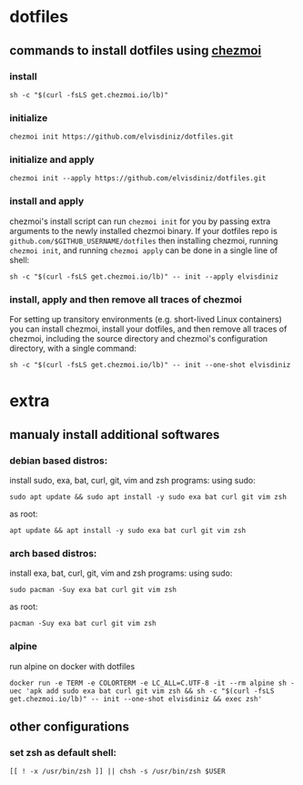 
# dotfiles

## commands to install dotfiles using [chezmoi](https://www.chezmoi.io)

### install

    sh -c "$(curl -fsLS get.chezmoi.io/lb)"

### initialize

    chezmoi init https://github.com/elvisdiniz/dotfiles.git

### initialize and apply

    chezmoi init --apply https://github.com/elvisdiniz/dotfiles.git

### install and apply

chezmoi's install script can run `chezmoi init` for you by passing extra arguments to the newly installed chezmoi binary. If your dotfiles repo is `github.com/$GITHUB_USERNAME/dotfiles` then installing chezmoi, running `chezmoi init`, and running `chezmoi apply` can be done in a single line of shell:

    sh -c "$(curl -fsLS get.chezmoi.io/lb)" -- init --apply elvisdiniz

### install, apply and then remove all traces of chezmoi

For setting up transitory environments (e.g. short-lived Linux containers) you can install chezmoi, install your dotfiles, and then remove all traces of chezmoi, including the source directory and chezmoi's configuration directory, with a single command:

    sh -c "$(curl -fsLS get.chezmoi.io/lb)" -- init --one-shot elvisdiniz

# extra

## manualy install additional softwares

### debian based distros:

install sudo, exa, bat, curl, git, vim and zsh programs:
using sudo:

    sudo apt update && sudo apt install -y sudo exa bat curl git vim zsh

as root:

    apt update && apt install -y sudo exa bat curl git vim zsh

### arch based distros:

install exa, bat, curl, git, vim and zsh programs:
using sudo:

    sudo pacman -Suy exa bat curl git vim zsh

as root:

    pacman -Suy exa bat curl git vim zsh

### alpine

run alpine on docker with dotfiles

    docker run -e TERM -e COLORTERM -e LC_ALL=C.UTF-8 -it --rm alpine sh -uec 'apk add sudo exa bat curl git vim zsh && sh -c "$(curl -fsLS get.chezmoi.io/lb)" -- init --one-shot elvisdiniz && exec zsh'

## other configurations

### set zsh as default shell:

    [[ ! -x /usr/bin/zsh ]] || chsh -s /usr/bin/zsh $USER

